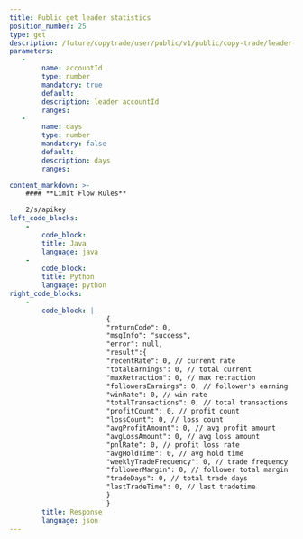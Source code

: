 ```yaml
---
title: Public get leader statistics
position_number: 25
type: get
description: /future/copytrade/user/public/v1/public/copy-trade/leader-stats
parameters:
   -
        name: accountId
        type: number
        mandatory: true
        default:
        description: leader accountId
        ranges:
   -
        name: days
        type: number
        mandatory: false
        default:
        description: days
        ranges:

content_markdown: >-
    #### **Limit Flow Rules**

    2/s/apikey
left_code_blocks:
    -
        code_block:
        title: Java
        language: java
    -
        code_block:
        title: Python
        language: python
right_code_blocks:
    -
        code_block: |-
                        {
                        "returnCode": 0,
                        "msgInfo": "success",
                        "error": null,
                        "result":{
                        "recentRate": 0, // current rate
                        "totalEarnings": 0, // total current
                        "maxRetraction": 0, // max retraction
                        "followersEarnings": 0, // follower's earning
                        "winRate": 0, // win rate
                        "totalTransactions": 0, // total transactions
                        "profitCount": 0, // profit count
                        "lossCount": 0, // loss count
                        "avgProfitAmount": 0, // avg profit amount
                        "avgLossAmount": 0, // avg loss amount
                        "pnlRate": 0, // profit loss rate
                        "avgHoldTime": 0, // avg hold time
                        "weeklyTradeFrequency": 0, // trade frequency
                        "followerMargin": 0, // follower total margin
                        "tradeDays": 0, // total trade days
                        "lastTradeTime": 0, // last tradetime
                        }
                        }
        title: Response
        language: json
---
```

